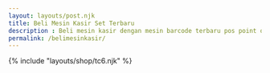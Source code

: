 ```yaml
---
layout: layouts/post.njk
title: Beli Mesin Kasir Set Terbaru
description : Beli mesin kasir dengan mesin barcode terbaru pos point of sale.
permalink: /belimesinkasir/
---
```


{% include "layouts/shop/tc6.njk" %}
